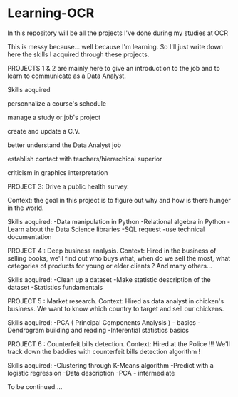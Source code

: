 # Learning-OCR
In this repository will be all the projects I've done during my studies at OCR

This is messy because... well because I'm learning. So I'll just write down here the skills I acquired through these projects.

PROJECTS 1 & 2 are mainly here to give an introduction to the job and to learn to communicate as a Data Analyst.

Skills acquired

personnalize a course's schedule

manage a study or job's project

create and update a C.V.

better understand the Data Analyst job

establish contact with teachers/hierarchical superior

criticism in graphics interpretation

PROJECT 3: Drive a public health survey.

Context: the goal in this project is to figure out why and how is there hunger in the world.

Skills acquired:
-Data manipulation in Python
-Relational algebra in Python
-Learn about the Data Science libraries
-SQL request
-use technical documentation

PROJECT 4 : Deep business analysis.
Context: Hired in the business of selling books, we'll find out who buys what, 
when do we sell the most, what categories of products for young or elder clients ? And many others...

Skills acquired:
-Clean up  a dataset
-Make statistic description of the dataset
-Statistics fundamentals

PROJECT 5 : Market research.
Context: Hired as data analyst in chicken's business. We want to know which country to target and sell our chickens.

Skills acquired:
-PCA ( Principal Components Analysis ) - basics
-Dendrogram building and reading
-Inferential statistics basics

PROJECT 6 : Counterfeit bills detection.
Context: Hired at the Police !!! We'll track down the baddies with counterfeit bills detection algorithm !

Skills acquired:
-Clustering through K-Means algorithm
-Predict with a logistic regression
-Data description
-PCA - intermediate


To be continued....

